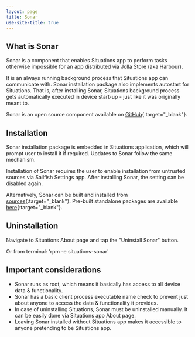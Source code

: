 ```yaml
---
layout: page
title: Sonar
use-site-title: true
---
```


## What is Sonar

Sonar is a component that enables Situations app to perform tasks otherwise impossible for an app distributed via Jolla Store (aka Harbour).

It is an always running background process that Situations app can communicate with. Sonar installation package also implements autostart for Situations. That is, after installing Sonar, Situations background process gets automatically executed in device start-up - just like it was originally meant to.

Sonar is an open source component available on [GitHub](https://github.com/pastillilabs/sonar){:target="_blank"}.


## Installation

Sonar installation package is embedded in Situations application, which will prompt user to install it if required. Updates to Sonar follow the same mechanism.

Installation of Sonar requires the user to enable installation from untrusted sources via Sailfish Settings app. After installing Sonar, the setting can be disabled again.

Alternatively, Sonar can be built and installed from [sources](https://github.com/pastillilabs/sonar){:target="_blank"}. Pre-built standalone packages are available [here](https://github.com/pastillilabs/sonar/releases){:target="_blank"}.


## Uninstallation

Navigate to Situations About page and tap the "Uninstall Sonar" button.

Or from terminal: 'rpm -e situations-sonar'


## Important considerations

* Sonar runs as root, which means it basically has access to all device data & functionality.
* Sonar has a basic client process executable name check to prevent just about anyone to access the data & functionality it provides.
* In case of uninstalling Situations, Sonar must be uninstalled manually. It can be easily done via Situations app About page.
* Leaving Sonar installed without Situations app makes it accessible to anyone pretending to be Situations app.

